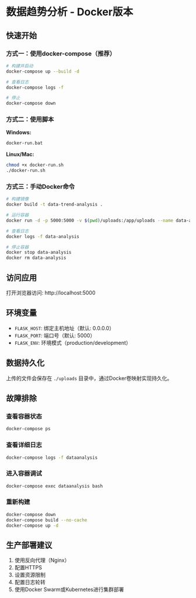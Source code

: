 # 数据趋势分析 - Docker版本

## 快速开始

### 方式一：使用docker-compose（推荐）

```bash
# 构建并启动
docker-compose up --build -d

# 查看日志
docker-compose logs -f

# 停止
docker-compose down
```

### 方式二：使用脚本

**Windows:**
```cmd
docker-run.bat
```

**Linux/Mac:**
```bash
chmod +x docker-run.sh
./docker-run.sh
```

### 方式三：手动Docker命令

```bash
# 构建镜像
docker build -t data-trend-analysis .

# 运行容器
docker run -d -p 5000:5000 -v $(pwd)/uploads:/app/uploads --name data-analysis data-trend-analysis

# 查看日志
docker logs -f data-analysis

# 停止容器
docker stop data-analysis
docker rm data-analysis
```

## 访问应用

打开浏览器访问: http://localhost:5000

## 环境变量

- `FLASK_HOST`: 绑定主机地址（默认: 0.0.0.0）
- `FLASK_PORT`: 端口号（默认: 5000）
- `FLASK_ENV`: 环境模式（production/development）

## 数据持久化

上传的文件会保存在 `./uploads` 目录中，通过Docker卷映射实现持久化。

## 故障排除

### 查看容器状态
```bash
docker-compose ps
```

### 查看详细日志
```bash
docker-compose logs -f dataanalysis
```

### 进入容器调试
```bash
docker-compose exec dataanalysis bash
```

### 重新构建
```bash
docker-compose down
docker-compose build --no-cache
docker-compose up -d
```

## 生产部署建议

1. 使用反向代理（Nginx）
2. 配置HTTPS
3. 设置资源限制
4. 配置日志轮转
5. 使用Docker Swarm或Kubernetes进行集群部署